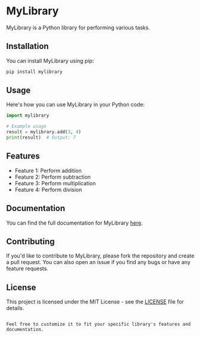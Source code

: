 # MyLibrary

MyLibrary is a Python library for performing various tasks.

## Installation

You can install MyLibrary using pip:

```bash
pip install mylibrary
```

## Usage

Here's how you can use MyLibrary in your Python code:

```python
import mylibrary

# Example usage
result = mylibrary.add(3, 4)
print(result)  # Output: 7
```

## Features

- Feature 1: Perform addition
- Feature 2: Perform subtraction
- Feature 3: Perform multiplication
- Feature 4: Perform division

## Documentation

You can find the full documentation for MyLibrary [here](https://mylibrary-docs.com).

## Contributing

If you'd like to contribute to MyLibrary, please fork the repository and create a pull request. You can also open an issue if you find any bugs or have any feature requests.

## License

This project is licensed under the MIT License - see the [LICENSE](LICENSE) file for details.
```

Feel free to customize it to fit your specific library's features and documentation.